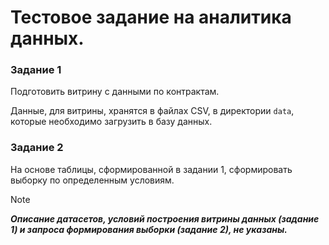 # Тестовое задание на аналитика данных.


### Задание 1

Подготовить витрину с данными по контрактам.

Данные, для витрины, хранятся в файлах CSV, в директории `data`, которые необходимо загрузить в базу данных.



### Задание 2

На основе таблицы, сформированной в задании 1, сформировать выборку по определенным условиям.








> [!NOTE]
> ***Описание датасетов, условий построения витрины данных (задание 1) и запроса формирования выборки (задание 2), не указаны.***
